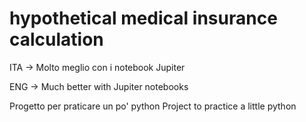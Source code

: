 # hypothetical medical insurance calculation

ITA -> Molto meglio con i notebook Jupiter 

ENG -> Much better with Jupiter notebooks 

Progetto per praticare un po' python
Project to practice a little python
